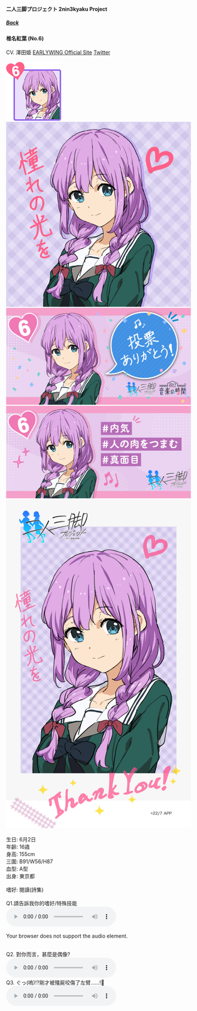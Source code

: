 #### 二人三脚プロジェクト 2nin3kyaku Project
##### [Back](2nin3kyaku_List.md)

#### 椎名紅葉 (No.6)
CV. 澤田姫 <a rel="noreferrer noopener" target="_blank" href="http://earlywing.co.jp/pretalent_w/sawadahime.html">EARLYWING Official Site</a> <a rel="noreferrer noopener" target="_blank" href="https://twitter.com/hime_sawada">Twitter</a><br><br>
<img src="../../../Img/Nanaon/2nin3kyaku/6/6_thumb.png"><br>
<img src="../../../Img/Nanaon/2nin3kyaku/6/6_main.png"><br>
<img src="../../../Img/Nanaon/2nin3kyaku/6/6_thanks.png"><br>
<img src="../../../Img/Nanaon/2nin3kyaku/6/6_desc.png"><br>
<img src="../../../Img/Nanaon/2nin3kyaku/6/6_wallpaper.jpg"><br>
<br>
生日: 6月2日<br>
年齡: 16歳<br>
身高: 155cm<br>
三圍: B91/W56/H87<br>
血型: A型<br>
出身: 東京都<br>
<br>
嗜好: 閱讀(詩集)<br>
<br>
Q1.請告訴我你的嗜好/特殊技能<br>
<audio controls="controls">
  <source type="audio/mp3" src="../../../Resources/2nin3kyaku/No6_voice_1.mp3"></source>
  <p>Your browser does not support the audio element.</p>
</audio><br>
Q2. 對你而言，甚麼是偶像? <br>
<audio controls="controls">
  <source type="audio/mp3" src="../../../Resources/2nin3kyaku/No6_voice_2.mp3"></source>
  <p>Your browser does not support the audio element.</p>
</audio><br>
Q3. ぐっ(嗚)!?剛才被殭屍咬傷了左臂……!🧟 <br>
<audio controls="controls">
  <source type="audio/mp3" src="../../../Resources/2nin3kyaku/No6_voice_3.mp3"></source>
  <p>Your browser does not support the audio element.</p>
</audio><br>